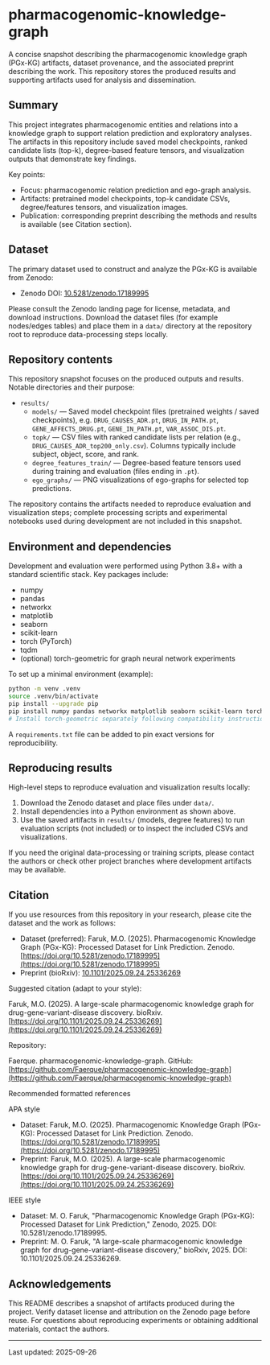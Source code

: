 # pharmacogenomic-knowledge-graph

A concise snapshot describing the pharmacogenomic knowledge graph (PGx-KG) artifacts, dataset provenance, and the associated preprint describing the work. This repository stores the produced results and supporting artifacts used for analysis and dissemination.

## Summary

This project integrates pharmacogenomic entities and relations into a knowledge graph to support relation prediction and exploratory analyses. The artifacts in this repository include saved model checkpoints, ranked candidate lists (top-k), degree-based feature tensors, and visualization outputs that demonstrate key findings.

Key points:

- Focus: pharmacogenomic relation prediction and ego-graph analysis.
- Artifacts: pretrained model checkpoints, top-k candidate CSVs, degree/features tensors, and visualization images.
- Publication: corresponding preprint describing the methods and results is available (see Citation section).

## Dataset

The primary dataset used to construct and analyze the PGx-KG is available from Zenodo:

- Zenodo DOI: [10.5281/zenodo.17189995](https://doi.org/10.5281/zenodo.17189995)

Please consult the Zenodo landing page for license, metadata, and download instructions. Download the dataset files (for example nodes/edges tables) and place them in a `data/` directory at the repository root to reproduce data-processing steps locally.

## Repository contents

This repository snapshot focuses on the produced outputs and results. Notable directories and their purpose:

- `results/`
  - `models/` — Saved model checkpoint files (pretrained weights / saved checkpoints), e.g. `DRUG_CAUSES_ADR.pt`, `DRUG_IN_PATH.pt`, `GENE_AFFECTS_DRUG.pt`, `GENE_IN_PATH.pt`, `VAR_ASSOC_DIS.pt`.
  - `topk/` — CSV files with ranked candidate lists per relation (e.g., `DRUG_CAUSES_ADR_top200_only.csv`). Columns typically include subject, object, score, and rank.
  - `degree_features_train/` — Degree-based feature tensors used during training and evaluation (files ending in `.pt`).
  - `ego_graphs/` — PNG visualizations of ego-graphs for selected top predictions.

The repository contains the artifacts needed to reproduce evaluation and visualization steps; complete processing scripts and experimental notebooks used during development are not included in this snapshot.

## Environment and dependencies

Development and evaluation were performed using Python 3.8+ with a standard scientific stack. Key packages include:

- numpy
- pandas
- networkx
- matplotlib
- seaborn
- scikit-learn
- torch (PyTorch)
- tqdm
- (optional) torch-geometric for graph neural network experiments

To set up a minimal environment (example):

```bash
python -m venv .venv
source .venv/bin/activate
pip install --upgrade pip
pip install numpy pandas networkx matplotlib seaborn scikit-learn torch tqdm
# Install torch-geometric separately following compatibility instructions if GNN experiments are needed
```

A `requirements.txt` file can be added to pin exact versions for reproducibility.

## Reproducing results

High-level steps to reproduce evaluation and visualization results locally:

1. Download the Zenodo dataset and place files under `data/`.
2. Install dependencies into a Python environment as shown above.
3. Use the saved artifacts in `results/` (models, degree features) to run evaluation scripts (not included) or to inspect the included CSVs and visualizations.

If you need the original data-processing or training scripts, please contact the authors or check other project branches where development artifacts may be available.

## Citation

If you use resources from this repository in your research, please cite the dataset and the work as follows:

- Dataset (preferred): Faruk, M.O. (2025). Pharmacogenomic Knowledge Graph (PGx-KG): Processed Dataset for Link Prediction. Zenodo. [https://doi.org/10.5281/zenodo.17189995](https://doi.org/10.5281/zenodo.17189995)
- Preprint (bioRxiv): [10.1101/2025.09.24.25336269](https://doi.org/10.1101/2025.09.24.25336269)

Suggested citation (adapt to your style):

Faruk, M.O. (2025). A large-scale pharmacogenomic knowledge graph for drug-gene-variant-disease discovery. bioRxiv. [https://doi.org/10.1101/2025.09.24.25336269](https://doi.org/10.1101/2025.09.24.25336269)

Repository:

Faerque. pharmacogenomic-knowledge-graph. GitHub: [https://github.com/Faerque/pharmacogenomic-knowledge-graph](https://github.com/Faerque/pharmacogenomic-knowledge-graph)

Recommended formatted references

APA style

- Dataset: Faruk, M.O. (2025). Pharmacogenomic Knowledge Graph (PGx-KG): Processed Dataset for Link Prediction. Zenodo. [https://doi.org/10.5281/zenodo.17189995](https://doi.org/10.5281/zenodo.17189995)
- Preprint: Faruk, M.O. (2025). A large-scale pharmacogenomic knowledge graph for drug-gene-variant-disease discovery. bioRxiv. [https://doi.org/10.1101/2025.09.24.25336269](https://doi.org/10.1101/2025.09.24.25336269)

IEEE style

- Dataset: M. O. Faruk, "Pharmacogenomic Knowledge Graph (PGx-KG): Processed Dataset for Link Prediction," Zenodo, 2025. DOI: 10.5281/zenodo.17189995.
- Preprint: M. O. Faruk, "A large-scale pharmacogenomic knowledge graph for drug-gene-variant-disease discovery," bioRxiv, 2025. DOI: 10.1101/2025.09.24.25336269.

## Acknowledgements

This README describes a snapshot of artifacts produced during the project. Verify dataset license and attribution on the Zenodo page before reuse. For questions about reproducing experiments or obtaining additional materials, contact the authors.

---

Last updated: 2025-09-26
